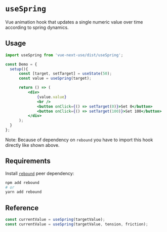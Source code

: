 # `useSpring`

Vue animation hook that updates a single numeric value over time according
to spring dynamics.

## Usage

```jsx
import useSpring from 'vue-next-use/dist/useSpring';

const Demo = {
  setup(){
      const [target, setTarget] = useState(50);
      const value = useSpring(target);

      return () => (
          <div>
              {value.value}
              <br />
              <button onClick={() => setTarget(0)}>Set 0</button>
              <button onClick={() => setTarget(100)}>Set 100</button>
          </div>
      );
  }
};
```

Note: Because of dependency on `rebound` you have to import this hook directly like shown above.

## Requirements

Install [`rebound`](https://github.com/facebook/rebound-js) peer dependency:

```bash
npm add rebound
# or
yarn add rebound
```

## Reference

```js
const currentValue = useSpring(targetValue);
const currentValue = useSpring(targetValue, tension, friction);
```
